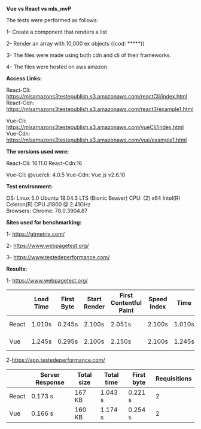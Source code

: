 **Vue vs React vs mls_mvP**

The tests were performed as follows:

1- Create a component that renders a list

2- Render an array with 10,000 ex objects ({cod: *****})

3- The files were made using both cdn and cli of their frameworks.

4- The files were hosted on aws amazon.

**Access Links:**

React-Cli:   https://mlsamazons3testepublish.s3.amazonaws.com/reactCli/index.html       
React-Cdn: https://mlsamazons3testepublish.s3.amazonaws.com/react3/example1.html

Vue-Cli:    https://mlsamazons3testepublish.s3.amazonaws.com/vueCli/index.html         
Vue-Cdn: https://mlsamazons3testepublish.s3.amazonaws.com/vue/example1.html

**The versions used were:**

React-Cli: 16.11.0
React-Cdn:16

Vue-Cli:  @vue/cli: 4.0.5
Vue-Cdn: Vue.js v2.6.10


**Test environment:**

  OS: Linux 5.0 Ubuntu 18.04.3 LTS (Bionic Beaver)
  CPU: (2) x64 Intel(R) Celeron(R) CPU  J1800  @ 2.41GHz       
  Browsers: Chrome: 78.0.3904.87 


**Sites used for benchmarking:**

1- https://gtmetrix.com/

2-  https://www.webpagetest.org/

3- https://www.testedeperformance.com/

**Results:**

1- https://www.webpagetest.org/

|  |Load Time|First Byte|Start Render|First Contentful Paint|Speed Index|Time|Requests|Bytes In|
|--|---------|----------|------------|----------------------|-----------|----|--------|--------|
|React|1.010s|0.245s|2.100s|2.051s|2.100s|1.010s|5|167 KB|
|Vue|1.245s|0.295s|2.100s|2.150s|2.100s|1.245s|2|160 KB|


2-https://app.testedeperformance.com/

|   |Server Response|Total size|Total time|First byte|Requisitions|
|---|---------------|----------|----------|----------|------------|
|React|0.173 s|167 KB|1.043 s|0.221 s|2|
|Vue|0.166 s|160 KB|1.174 s|0.254 s|2|

